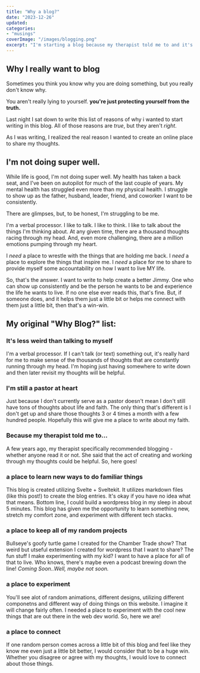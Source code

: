 ```yaml
---
title: "Why a blog?"
date: "2023-12-26"
updated:
categories: 
- "musings"
coverImage: "/images/blogging.png"
excerpt: "I'm starting a blog because my therapist told me to and it's less weird than talking to myself."
---
```


## Why I really want to blog

Sometimes you think you know why you are doing something, but you really don't know why. 

You aren't really lying to yourself. **you're just protecting yourself from the truth.**

Last night I sat down to write this list of reasons of why i wanted to start writing in this blog. All of those reasons are _true_, but they aren't _right_. 

As I was writing, I realized the real reason I wanted to create an online place to share my thoughts. 

## I'm not doing super well. ##
While life is good, I'm not doing super well. My health has taken a back seat, and I've been on autopilot for much of the last couple of years. My mental health has struggled even more than my physical health. I struggle to show up as the father, husband, leader, friend, and coworker I want to be consistently. 

There are glimpses, but, to be honest, I'm struggling to be me. 

I'm a verbal processor. I like to talk. I like to think. I like to talk about the things I'm thinking about. At any given time, there are a thousand thoughts racing through my head. And, even more challenging, there are a million emotions pumping through my heart. 

I _need_ a place to wrestle with the things that are holding me back. I _need_ a place to explore the things that inspire me. I _need_ a place for me to share to provide myself some accountability on how I want to live MY life. 

So, that's the answer. I want to write to help create a better Jimmy. One who can show up consistently and be the person he wants to be and experience the life he wants to live. If no one else ever reads this, that's fine. But, if someone does, and it helps them just a little bit or helps me connect with them just a little bit, then that's a win-win. 

## My original "Why Blog?" list:

### It's less weird than talking to myself
I'm a verbal processor. If I can't talk (or text) something out, it's really hard for me to make sense of the thousands of thoughts that are constantly running through my head. I'm hoping just having somewhere to write down and then later revisit my thoughts will be helpful.

### I'm still a pastor at heart
Just because I don't currently serve as a pastor doesn't mean I don't still have tons of thoughts about life and faith. The only thing that's different is I don't get up and share those thoughts 3 or 4 times a month with a few hundred people. Hopefully this will give me a place to write about my faith. 

### Because my therapist told me to...
A few years ago, my therapist specifically recommended blogging - whether anyone read it or not. She said that the act of creating and working through my thoughts could be helpful. So, here goes! 

### a place to learn new ways to do familiar things
This blog is created utilizing Svelte + Sveltekit. It utilizes markdown files (like this post!) to create the blog entries. It's okay if you have no idea what that means. Bottom line, I could build a wordpress blog in my sleep in about 5 minutes. This blog has given me the opportunity to learn something new, stretch my comfort zone, and experiment with different tech stacks. 

### a place to keep all of my random projects
Bullseye's goofy turtle game I created for the Chamber Trade show? That weird but utseful extension I created for wordpress that I want to share? The fun stuff I make experimenting with my kid? I want to have a place for all of that to live. Who knows, there's maybe even a podcast brewing down the line! *Coming Soon..Well, maybe not soon.*

### a place to experiment
You'll see alot of random animations, different designs, utilizing different componetns and different way of doing things on this website. I imagine it will change fairly often. I needed a place to experiment with the cool new things that are out there in the web dev world. So, here we are! 

### a place to connect
If one random person comes across a little bit of this blog and feel like they know me even just a little bit better, I would consider that to be a huge win. Whether you disagree or agree with my thoughts, I would love to connect about those things. 
